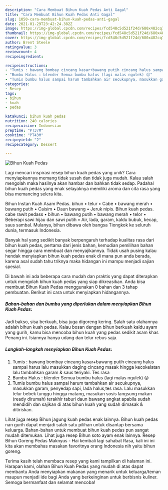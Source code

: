 ```yaml
---
description: "Cara Membuat Bihun Kuah Pedas Anti Gagal"
title: "Cara Membuat Bihun Kuah Pedas Anti Gagal"
slug: 1050-cara-membuat-bihun-kuah-pedas-anti-gagal
date: 2021-01-29T23:42:24.382Z
image: https://img-global.cpcdn.com/recipes/fcd548c5d521f24d/680x482cq70/bihun-kuah-pedas-foto-resep-utama.jpg
thumbnail: https://img-global.cpcdn.com/recipes/fcd548c5d521f24d/680x482cq70/bihun-kuah-pedas-foto-resep-utama.jpg
cover: https://img-global.cpcdn.com/recipes/fcd548c5d521f24d/680x482cq70/bihun-kuah-pedas-foto-resep-utama.jpg
author: Brent Steele
ratingvalue: 3
reviewcount: 4
recipeingredient:

recipeinstructions:
- "Tumis : bawang bombay cincang kasar+bawang putih cincang halus sampai harus lalu masukkan daging cincang masak hingga kecokelatan lalu tambahkan garam &amp; saus teriyaki. Tes rasa"
- "Bumbu Halus : blender Semua bumbu halus (lagi malas ngulek) 😔"
- "Tumis bumbu halus sampai harum tambahkan air secukupnya, masukkan garam, penyedap sapi, lada halus,tes rasa. Lalu masukkan telur bebek tunggu hingga matang, masukan sosis langsung makan (ready dirumah) terakhir taburi daun bawang angkat apabila sudah mendidih dan sajikan di atas bihun kuah yang sudah dimasak &amp; ditiriskan."
categories:
- Resep
tags:
- bihun
- kuah
- pedas

katakunci: bihun kuah pedas 
nutrition: 240 calories
recipecuisine: Indonesian
preptime: "PT37M"
cooktime: "PT43M"
recipeyield: "2"
recipecategory: Dessert

---
```



![Bihun Kuah Pedas](https://img-global.cpcdn.com/recipes/fcd548c5d521f24d/680x482cq70/bihun-kuah-pedas-foto-resep-utama.jpg)

Lagi mencari inspirasi resep bihun kuah pedas yang unik? Cara menyiapkannya memang tidak susah dan tidak juga mudah. Kalau salah mengolah maka hasilnya akan hambar dan bahkan tidak sedap. Padahal bihun kuah pedas yang enak selayaknya memiliki aroma dan cita rasa yang bisa memancing selera kita.

Bihun Instan Kuah Asam Pedas. bihun • telur • Cabe • bawang merah • bawang putih • Caisim • Daun bawang • Jeruk nipis. Bihun kuah pedas. cabe rawit pedass • bihun • bawang putih • bawang merah • telor • Beberapi sawi hijau dan sawi putih • Air, lada, garam, kaldu bubuk, kecap, saus sambal. Mulanya, bihun dibawa oleh bangsa Tiongkok ke seluruh dunia, termasuk Indonesia.

Banyak hal yang sedikit banyak berpengaruh terhadap kualitas rasa dari bihun kuah pedas, pertama dari jenis bahan, kemudian pemilihan bahan segar hingga cara membuat dan menyajikannya. Tidak usah pusing kalau hendak menyiapkan bihun kuah pedas enak di mana pun anda berada, karena asal sudah tahu triknya maka hidangan ini mampu menjadi sajian spesial.


Di bawah ini ada beberapa cara mudah dan praktis yang dapat diterapkan untuk mengolah bihun kuah pedas yang siap dikreasikan. Anda bisa membuat Bihun Kuah Pedas menggunakan 0 bahan dan 3 tahap pembuatan. Berikut ini cara untuk menyiapkan hidangannya.

<!--inarticleads1-->

##### Bahan-bahan dan bumbu yang diperlukan dalam menyiapkan Bihun Kuah Pedas:



Jadi bakso, sisa berkuah, bisa juga digoreng kering. Salah satu olahannya adalah bihun kuah pedas. Kalau bosan dengan bihun berkuah kaldu ayam yang gurih, kamu bisa mencoba bihun kuah yang pedas sedikit asam khas Penang ini. Isiannya hanya udang dan telur rebus saja. 

<!--inarticleads2-->

##### Langkah-langkah menyiapkan Bihun Kuah Pedas:

1. Tumis : bawang bombay cincang kasar+bawang putih cincang halus sampai harus lalu masukkan daging cincang masak hingga kecokelatan lalu tambahkan garam &amp; saus teriyaki. Tes rasa
1. Bumbu Halus : blender Semua bumbu halus (lagi malas ngulek) 😔
1. Tumis bumbu halus sampai harum tambahkan air secukupnya, masukkan garam, penyedap sapi, lada halus,tes rasa. Lalu masukkan telur bebek tunggu hingga matang, masukan sosis langsung makan (ready dirumah) terakhir taburi daun bawang angkat apabila sudah mendidih dan sajikan di atas bihun kuah yang sudah dimasak &amp; ditiriskan.


Lihat juga resep Bihun jagung kuah pedas enak lainnya. Bihun kuah pedas nan gurih dapat menjadi salah satu pilihan untuk disantap bersama keluarga. Bahan-bahan untuk membuat bihun kuah pedas pun sangat mudah ditemukan. Lihat juga resep Bihun soto ayam enak lainnya. Resep Bihun Goreng Pedas Maknyus - Hai kembali lagi sahabat Rasa, kali ini ini kita akan membahas masakan favoritnya orang Indonesia nih yaitu bihun goreng. 

Terima kasih telah membaca resep yang kami tampilkan di halaman ini. Harapan kami, olahan Bihun Kuah Pedas yang mudah di atas dapat membantu Anda menyiapkan makanan yang menarik untuk keluarga/teman maupun menjadi ide bagi Anda yang berkeinginan untuk berbisnis kuliner. Semoga bermanfaat dan selamat mencoba!
